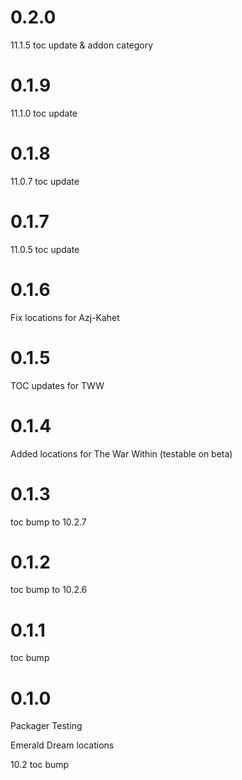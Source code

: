 # 0.2.0

11.1.5 toc update & addon category

# 0.1.9

11.1.0 toc update

# 0.1.8

11.0.7 toc update

# 0.1.7

11.0.5 toc update

# 0.1.6

Fix locations for Azj-Kahet

# 0.1.5

TOC updates for TWW

# 0.1.4

Added locations for The War Within (testable on beta)

# 0.1.3

toc bump to 10.2.7

# 0.1.2

toc bump to 10.2.6

# 0.1.1

toc bump

# 0.1.0

Packager Testing

Emerald Dream locations

10.2 toc bump